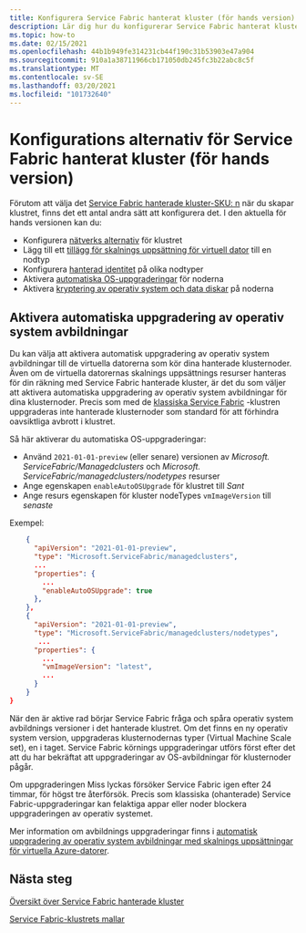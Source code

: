```yaml
---
title: Konfigurera Service Fabric hanterat kluster (för hands version)
description: Lär dig hur du konfigurerar Service Fabric hanterat kluster för automatiska OS-uppgraderingar, NSG-regler och mycket annat.
ms.topic: how-to
ms.date: 02/15/2021
ms.openlocfilehash: 44b1b949fe314231cb44f190c31b53903e47a904
ms.sourcegitcommit: 910a1a38711966cb171050db245fc3b22abc8c5f
ms.translationtype: MT
ms.contentlocale: sv-SE
ms.lasthandoff: 03/20/2021
ms.locfileid: "101732640"
---
```

# <a name="service-fabric-managed-cluster-preview-configuration-options"></a>Konfigurations alternativ för Service Fabric hanterat kluster (för hands version)

Förutom att välja det [Service Fabric hanterade kluster-SKU: n](overview-managed-cluster.md#service-fabric-managed-cluster-skus) när du skapar klustret, finns det ett antal andra sätt att konfigurera det. I den aktuella för hands versionen kan du:

* Konfigurera [nätverks alternativ](how-to-managed-cluster-networking.md) för klustret
* Lägg till ett [tillägg för skalnings uppsättning för virtuell dator](how-to-managed-cluster-vmss-extension.md) till en nodtyp
* Konfigurera [hanterad identitet](how-to-managed-identity-managed-cluster-virtual-machine-scale-sets.md) på olika nodtyper
* Aktivera [automatiska OS-uppgraderingar](how-to-managed-cluster-configuration.md#enable-automatic-os-image-upgrades) för noderna
* Aktivera [kryptering av operativ system och data diskar](how-to-enable-managed-cluster-disk-encryption.md) på noderna

## <a name="enable-automatic-os-image-upgrades"></a>Aktivera automatiska uppgradering av operativ system avbildningar

Du kan välja att aktivera automatisk uppgradering av operativ system avbildningar till de virtuella datorerna som kör dina hanterade klusternoder. Även om de virtuella datorernas skalnings uppsättnings resurser hanteras för din räkning med Service Fabric hanterade kluster, är det du som väljer att aktivera automatiska uppgradering av operativ system avbildningar för dina klusternoder. Precis som med de [klassiska Service Fabric](service-fabric-best-practices-infrastructure-as-code.md#azure-virtual-machine-operating-system-automatic-upgrade-configuration) -klustren uppgraderas inte hanterade klusternoder som standard för att förhindra oavsiktliga avbrott i klustret.

Så här aktiverar du automatiska OS-uppgraderingar:

* Använd `2021-01-01-preview` (eller senare) versionen av *Microsoft. ServiceFabric/Managedclusters* och *Microsoft. ServiceFabric/managedclusters/nodetypes* resurser
* Ange egenskapen `enableAutoOSUpgrade` för klustret till *Sant*
* Ange resurs egenskapen för kluster nodeTypes `vmImageVersion` till *senaste*

Exempel:

```json
    {
      "apiVersion": "2021-01-01-preview",
      "type": "Microsoft.ServiceFabric/managedclusters",
      ...
      "properties": {
        ...
        "enableAutoOSUpgrade": true
      },
    },
    {
      "apiVersion": "2021-01-01-preview",
      "type": "Microsoft.ServiceFabric/managedclusters/nodetypes",
       ...
      "properties": {
        ...
        "vmImageVersion": "latest",
        ...
      }
    }
}

```

När den är aktive rad börjar Service Fabric fråga och spåra operativ system avbildnings versioner i det hanterade klustret. Om det finns en ny operativ system version, uppgraderas klusternodernas typer (Virtual Machine Scale set), en i taget. Service Fabric körnings uppgraderingar utförs först efter det att du har bekräftat att uppgraderingar av OS-avbildningar för klusternoder pågår.

Om uppgraderingen Miss lyckas försöker Service Fabric igen efter 24 timmar, för högst tre återförsök. Precis som klassiska (ohanterade) Service Fabric-uppgraderingar kan felaktiga appar eller noder blockera uppgraderingen av operativ systemet.

Mer information om avbildnings uppgraderingar finns i [automatisk uppgradering av operativ system avbildningar med skalnings uppsättningar för virtuella Azure-datorer](../virtual-machine-scale-sets/virtual-machine-scale-sets-automatic-upgrade.md).

## <a name="next-steps"></a>Nästa steg

[Översikt över Service Fabric hanterade kluster](overview-managed-cluster.md)

[Service Fabric-klustrets mallar](https://github.com/Azure-Samples/service-fabric-cluster-templates)
